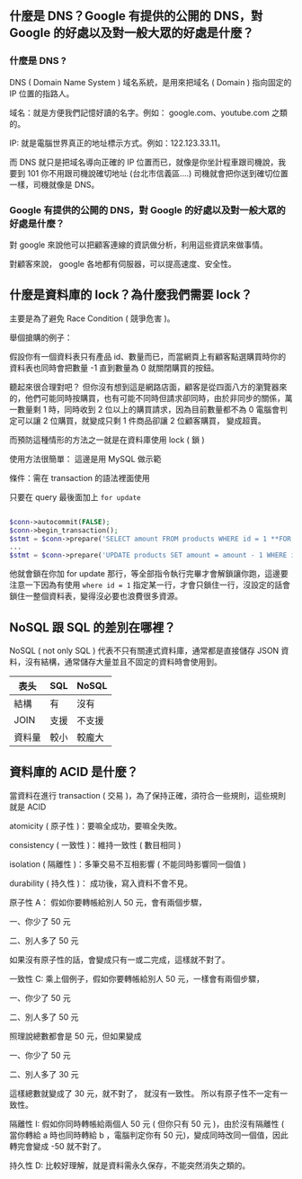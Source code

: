 ## 什麼是 DNS？Google 有提供的公開的 DNS，對 Google 的好處以及對一般大眾的好處是什麼？
### 什麼是 DNS ?
DNS ( Domain Name System ) 域名系統，是用來把域名 ( Domain ) 指向固定的 IP 位置的指路人。

域名：就是方便我們記憶好讀的名字。例如： google.com、youtube.com 之類的。

IP: 就是電腦世界真正的地址標示方式。例如：122.123.33.11。

而 DNS 就只是把域名導向正確的 IP 位置而已，就像是你坐計程車跟司機說，我要到 101 你不用跟司機說確切地址 (台北市信義區....) 司機就會把你送到確切位置一樣，司機就像是 DNS。

### Google 有提供的公開的 DNS，對 Google 的好處以及對一般大眾的好處是什麼？

對 google 來說他可以把顧客連線的資訊做分析，利用這些資訊來做事情。

對顧客來說， google 各地都有伺服器，可以提高速度、安全性。


## 什麼是資料庫的 lock？為什麼我們需要 lock？
主要是為了避免 Race Condition ( 競爭危害 )。

舉個搶購的例子：

假設你有一個資料表只有產品 id、數量而已，而當網頁上有顧客點選購買時你的資料表也同時會把數量 -1 直到數量為 0 就關閉購買的按鈕。

聽起來很合理對吧？ 但你沒有想到這是網路店面，顧客是從四面八方的瀏覽器來的，他們可能同時按購買，也有可能不同時但請求卻同時，由於非同步的關係，萬一數量剩 1 時，同時收到 2 位以上的購買請求，因為目前數量都不為 0 電腦會判定可以讓 2 位購買，就變成只剩 1 件商品卻讓 2 位顧客購買，
變成超賣。

而預防這種情形的方法之一就是在資料庫使用 lock ( 鎖 )

使用方法很簡單： 這邊是用 MySQL 做示範

條件：需在 transaction 的語法裡面使用

只要在 query 最後面加上 `for update`
```php

$conn->autocommit(FALSE);
$conn->begin_transaction();
$stmt = $conn->prepare('SELECT amount FROM products WHERE id = 1 **FOR UPDATE**');
...
$stmt = $conn->prepare('UPDATE products SET amount = amount - 1 WHERE id = 1');
```
他就會鎖在你加 for update 那行，等全部指令執行完畢才會解鎖讓你跑，這邊要注意一下因為有使用 `where id = 1` 指定某一行，才會只鎖住一行，沒設定的話會鎖住一整個資料表，變得沒必要也浪費很多資源。
## NoSQL 跟 SQL 的差別在哪裡？
NoSQL ( not only SQL ) 代表不只有關連式資料庫，通常都是直接儲存 JSON 資料，沒有結構，通常儲存大量並且不固定的資料時會使用到。

|  表头   | SQL   | NoSQL |
|  ----   | ---- | ----- |
| 結構    | 有    |  沒有  |
| JOIN   | 支援   | 不支援 |
| 資料量  | 較小 |    較龐大   |

## 資料庫的 ACID 是什麼？

當資料在進行 transaction ( 交易 )，為了保持正確，須符合一些規則，這些規則就是 ACID

atomicity ( 原子性 )：要嘛全成功，要嘛全失敗。

consistency ( 一致性 )：維持一致性 ( 數目相同 )

isolation ( 隔離性 )：多筆交易不互相影響 ( 不能同時影響同一個值 )

durability ( 持久性 )： 成功後，寫入資料不會不見。


原子性 A： 假如你要轉帳給別人 50 元，會有兩個步驟，

一、你少了 50 元 

二、別人多了 50 元

如果沒有原子性的話，會變成只有一或二完成，這樣就不對了。

一致性 C: 乘上個例子，假如你要轉帳給別人 50 元，一樣會有兩個步驟，

一、你少了 50 元 

二、別人多了 50 元

照理說總數都會是 50 元，但如果變成

一、你少了 50 元 

二、別人多了 30 元

這樣總數就變成了 30 元，就不對了，
就沒有一致性。 所以有原子性不一定有一致性。


隔離性 I: 假如你同時轉帳給兩個人 50 元 ( 但你只有 50 元 )，由於沒有隔離性 ( 當你轉給 a 時也同時轉給 b ，電腦判定你有 50 元)，變成同時改同一個值，因此轉完會變成 -50 就不對了。

持久性 D: 比較好理解，就是資料需永久保存，不能突然消失之類的。


